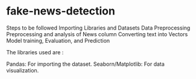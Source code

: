 # fake-news-detection
Steps to be followed
   Importing Libraries and Datasets
   Data Preprocessing
   Preprocessing and analysis of News column
   Converting text into Vectors
   Model training, Evaluation, and Prediction

The libraries used are : 

Pandas: For importing the dataset.
Seaborn/Matplotlib: For data visualization.
